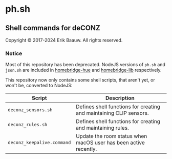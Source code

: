 # ph.sh

## Shell commands for deCONZ
Copyright © 2017-2024 Erik Baauw. All rights reserved.

### Notice
Most of this repository has been deprecated.  NodeJS versions of `ph.sh` and `json.sh` are included in [homebridge-hue](https://github.com/ebaauw/homebridge-hue) and
[homebridge-lib](https://github.com/ebaauw/homebridge-lib) respectively.

This repository now only contains some shell scripts, that aren't yet, or won't be, converted to NodeJS:

Script | Description
------ | -----------
`deconz_sensors.sh` | Defines shell functions for creating and maintaining CLIP sensors.
`deconz_rules.sh` | Defines shell functions for creating and maintaining rules.
`deconz_keepalive.command` | Update the room status when macOS user has been active recently.

